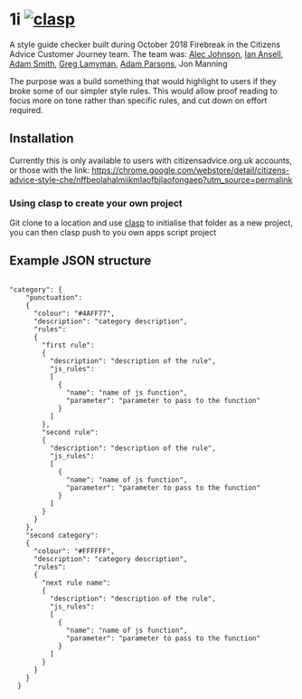 # 1i [![clasp](https://img.shields.io/badge/built%20with-clasp-4285f4.svg)](https://github.com/google/clasp)

A style guide checker built during October 2018 Firebreak in the Citizens Advice Customer Journey team.
The team was: [Alec Johnson](https://github.com/MrAlecJohnson), [Ian Ansell](https://github.com/Nyzl), [Adam Smith](https://github.com/smifaye), [Greg Lamyman](https://twitter.com/greglmy), [Adam Parsons](https://github.com/adamgparsons), Jon Manning

The purpose was a build something that would highlight to users if they broke some of our simpler style rules. This would allow proof reading to focus more on tone rather than specific rules, and cut down on effort required.

## Installation

Currently this is only available to users with citizensadvice.org.uk accounts,
or those with the link: https://chrome.google.com/webstore/detail/citizens-advice-style-che/nffbeolahalmiikmlaofbjlaofongaep?utm_source=permalink

### Using clasp to create your own project

Git clone to a location and use [clasp](https://developers.google.com/apps-script/guides/clasp) to initialise that folder as a new project, you can then clasp push to you own apps script project


## Example JSON structure
```

"category": {
    "punctuation":
    {
      "colour": "#4AFF77",
      "description": "category description",
      "rules":       
      {
        "first rule":
        {
          "description": "description of the rule",
          "js_rules":
          [
            {
              "name": "name of js function",
              "parameter": "parameter to pass to the function"
            }
          ]
        },
        "second rule":
        {
          "description": "description of the rule",
          "js_rules":
          [
            {
              "name": "name of js function",
              "parameter": "parameter to pass to the function"
            }
          ]
        }
      }
    },
    "second category":
    {
      "colour": "#FFFFFF",
      "description": "category description",
      "rules":
      {
        "next rule name":
        {
          "description": "description of the rule",
          "js_rules":
          [
            {
              "name": "name of js function",
              "parameter": "parameter to pass to the function"
            }
          ]
        }
      }
    }
  }

```
